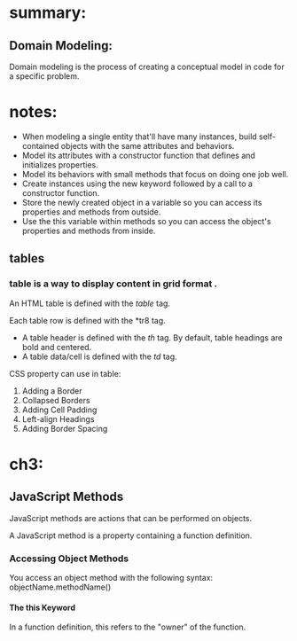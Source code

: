 
# summary:


## Domain Modeling:
Domain modeling is the process of creating a conceptual model in code for a specific problem. 

# notes:
* When modeling a single entity that'll have many instances, build self-contained objects with the same attributes and behaviors.
* Model its attributes with a constructor function that defines and initializes properties.
* Model its behaviors with small methods that focus on doing one job well.
* Create instances using the new keyword followed by a call to a constructor function.
* Store the newly created object in a variable so you can access its properties and methods from outside.
* Use the this variable within methods so you can access the object's properties and methods from inside.


## tables 
### table is a way to display content in grid format .
An HTML table is defined with the *table* tag.

Each table row is defined with the *tr8 tag. 
- A table header is defined with the *th* tag. By default, table headings are bold and centered. 
- A table data/cell is defined with the *td* tag.

 CSS property can use in table:
 1. Adding a Border
 2. Collapsed Borders
 3. Adding Cell Padding
 4. Left-align Headings
 5. Adding Border Spacing

 # ch3:
 ## JavaScript Methods
  JavaScript methods are actions that can be performed on objects.

 A JavaScript method is a property containing a function definition.
### Accessing Object Methods
 You access an object method with the following syntax:
 objectName.methodName()


 #### The this Keyword
 In a function definition, this refers to the "owner" of the function.